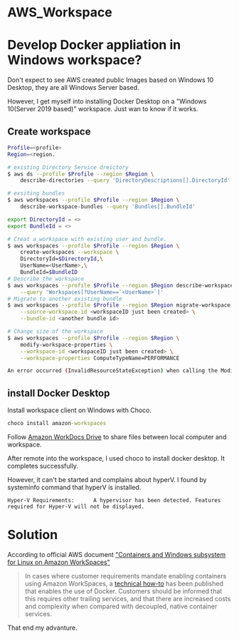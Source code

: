 # AWS_Workspace


# Develop Docker appliation in Windows workspace?

Don't expect to see AWS created public Images based on Windows 10 Desktop, they are all Windows Server based. 

However, I get myself into installing Docker Desktop on a "Windows 10(Server 2019 based)" workspace. Just wan to know if it works.

## Create workspace
```bash
Profile=<profile>
Region=<region.

# existing Directory Service dreictory
$ aws ds --profile $Profile --region $Region \
    describe-directories --query 'DirectoryDescriptions[].DirectoryId'

# exsiting bundles
$ aws workspaces --profile $Profile --region $Region \
    describe-workspace-bundles --query 'Bundles[].BundleId'

export DirectoryId = <>
export BundleId = <>

# Creat a workspace with existing user and bundle.
$ aws workspaces --profile $Profile --region $Region \
    create-workspaces --workspace \
    DirectoryId=$DirectoryId,\
    UserName=<UserName>,\
    BundleId=$BundleID
# Describe the workspace 
$ aws workspaces --profile $Profile --region $Region describe-workspaces \
    --query 'Workspaces[?UserName==`<UserName>`]'
# Migrate to another existing bundle
$ aws workspaces --profile $Profile --region $Region migrate-workspace \
    --source-workspace-id <workspaceID just been created> \
    --bundle-id <another bundle id>

# Change size of the workspace
$ aws workspaces --profile $Profile --region $Region \
    modify-workspace-properties \
    --workspace-id <workspaceID just been created> \
    --workspace-properties ComputeTypeName=PERFORMANCE

An error occurred (InvalidResourceStateException) when calling the ModifyWorkspaceProperties operation: Action not supported.  Property update not allowed within 21,600 seconds of creation. #6 hours
```

## install Docker Desktop

Install workspace client on Windows with Choco.

```cmd
choco install amazon-workspaces
```
Follow [Amazon WorkDocs Drive](https://docs.aws.amazon.com/workdocs/latest/userguide/drive_install.html) to share files between local computer and workspace.

After remote into the workspace, I used choco to install docker desktop. It  completes successfully.

However, it can't be started and complains about hyperV. I found by systeminfo command that hyperV is installed. 
```
Hyper-V Requirements:      A hypervisor has been detected. Features required for Hyper-V will not be displayed.
```

# Solution

According to official AWS document ["Containers and Windows subsystem for Linux on Amazon WorkSpaces"](https://docs.aws.amazon.com/whitepapers/latest/best-practices-deploying-amazon-workspaces/containers-and-windows-subsystem-for-linux-on-amazon-workspaces.html)

> In cases where customer requirements mandate enabling containers using Amazon WorkSpaces, a [technical how-to](http://aws.amazon.com/blogs/desktop-and-application-streaming/how-to-configure-amazon-workspaces-with-windows-and-docker/) has been published that enables the use of Docker. Customers should be informed that this requires other trailing services, and that there are increased costs and complexity when compared with decoupled, native container services.

That end my advanture.

